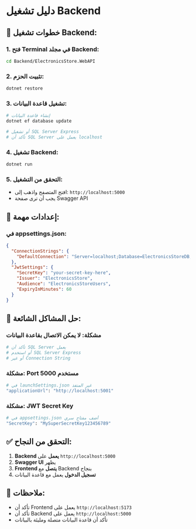 # دليل تشغيل Backend

## 🚀 **خطوات تشغيل Backend:**

### **1. فتح Terminal في مجلد Backend:**
```bash
cd Backend/ElectronicsStore.WebAPI
```

### **2. تثبيت الحزم:**
```bash
dotnet restore
```

### **3. تشغيل قاعدة البيانات:**
```bash
# إنشاء قاعدة البيانات
dotnet ef database update

# أو تشغيل SQL Server Express
# تأكد أن SQL Server يعمل على localhost
```

### **4. تشغيل Backend:**
```bash
dotnet run
```

### **5. التحقق من التشغيل:**
- افتح المتصفح واذهب إلى: `http://localhost:5000`
- يجب أن ترى صفحة Swagger API

## 🔧 **إعدادات مهمة:**

### **في appsettings.json:**
```json
{
  "ConnectionStrings": {
    "DefaultConnection": "Server=localhost;Database=ElectronicsStoreDB;Trusted_Connection=true;TrustServerCertificate=true;"
  },
  "JwtSettings": {
    "SecretKey": "your-secret-key-here",
    "Issuer": "ElectronicsStore",
    "Audience": "ElectronicsStoreUsers",
    "ExpiryInMinutes": 60
  }
}
```

## 🐛 **حل المشاكل الشائعة:**

### **مشكلة: لا يمكن الاتصال بقاعدة البيانات**
```bash
# تأكد أن SQL Server يعمل
# أو استخدم SQL Server Express
# أو غير Connection String
```

### **مشكلة: Port 5000 مستخدم**
```bash
# في launchSettings.json غير المنفذ
"applicationUrl": "http://localhost:5001"
```

### **مشكلة: JWT Secret Key**
```bash
# في appsettings.json أضف مفتاح سري
"SecretKey": "MySuperSecretKey123456789"
```

## ✅ **التحقق من النجاح:**

1. **Backend يعمل** على `http://localhost:5000`
2. **Swagger UI** يظهر
3. **Frontend يتصل** مع Backend بنجاح
4. **تسجيل الدخول** يعمل مع قاعدة البيانات

## 📝 **ملاحظات:**

- تأكد أن Frontend يعمل على `http://localhost:5173`
- تأكد أن Backend يعمل على `http://localhost:5000`
- تأكد أن قاعدة البيانات متصلة ومليئة بالبيانات

